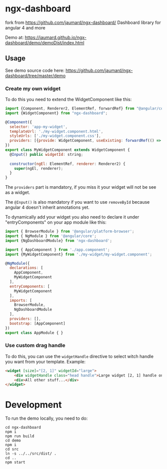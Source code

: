 # ngx-dashboard
fork from  https://github.com/jaumard/ngx-dashboard/
Dashboard library for angular 4 and more

Demo at: https://jaumard.github.io/ngx-dashboard/demo/demoDist/index.html


## Usage 

See demo source code here: https://github.com/jaumard/ngx-dashboard/tree/master/demo

### Create my own widget
To do this you need to extend the WidgetComponent like this: 

```js
import {Component, Renderer2, ElementRef, forwardRef} from "@angular/core";
import {WidgetComponent} from "ngx-dashboard";

@Component({
  selector: 'app-my-widget',
  templateUrl: './my-widget.component.html',
  styleUrls: ['./my-widget.component.css'],
  providers: [{provide: WidgetComponent, useExisting: forwardRef(() => MyWidgetComponent) }]
})
export class MyWidgetComponent extends WidgetComponent {
  @Input() public widgetId: string;
  
  constructor(ngEl: ElementRef, renderer: Renderer2) {
    super(ngEl, renderer);
  }
}

```

The `providers` part is mandatory, if you miss it your widget will not be see as a widget.

The `@Input()` is also mandatory if you want to use `removeById` because angular 4 doesn't inherit annotations yet.

To dynamically add your widget you also need to declare it under "entryComponents" on your app module like this: 

```js
import { BrowserModule } from '@angular/platform-browser';
import { NgModule } from '@angular/core';
import {NgDashboardModule} from 'ngx-dashboard';

import { AppComponent } from './app.component';
import {MyWidgetComponent} from './my-widget/my-widget.component';

@NgModule({
  declarations: [
    AppComponent,
    MyWidgetComponent
  ],
  entryComponents: [
    MyWidgetComponent
  ],
  imports: [
    BrowserModule,
    NgDashboardModule
  ],
  providers: [],
  bootstrap: [AppComponent]
})
export class AppModule { }

```

### Use custom drag handle

To do this, you can use the `widgetHandle` directive to select witch handle you want from your template. Example:
  
```html
<widget [size]="[2, 1]" widgetId="large">
    <div widgetHandle class="head handle">Large widget [2, 1] handle only on this text</div>
    <div>All other stuff...</div>
</widget>
```

# Development
To run the demo locally, you need to do: 

```
cd ngx-dashboard
npm i 
npm run build
cd demo 
npm i
cd src
ln -s ../../src/dist/ .
cd ..
npm start
```
